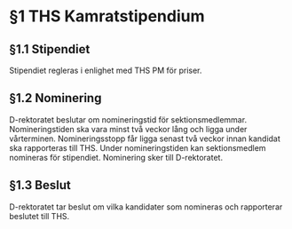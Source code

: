 # §1 THS Kamratstipendium

## §1.1 Stipendiet

Stipendiet regleras i enlighet med THS PM för priser.

## §1.2 Nominering

D-rektoratet beslutar om nomineringstid för sektionsmedlemmar. Nomineringstiden ska vara minst två veckor lång och ligga under vårterminen. Nomineringsstopp får ligga senast två veckor innan kandidat ska rapporteras till THS. Under nomineringstiden kan sektionsmedlem nomineras för stipendiet. Nominering sker till D-rektoratet.

## §1.3 Beslut

D-rektoratet tar beslut om vilka kandidater som nomineras och rapporterar beslutet till THS.
